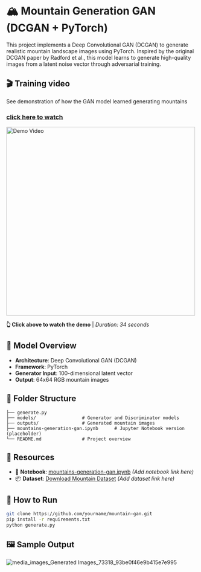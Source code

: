 

# 🏔️ Mountain Generation GAN (DCGAN + PyTorch)

This project implements a Deep Convolutional GAN (DCGAN) to generate realistic mountain landscape images using PyTorch. Inspired by the original DCGAN paper by Radford et al., this model learns to generate high-quality images from a latent noise vector through adversarial training.







## 🎬 Training video

See demonstration of how the GAN model learned generating mountains 

### [click here to watch](https://youtube.com/shorts/Ww7qN0NbeBo)

<a href="https://youtube.com/shorts/Ww7qN0NbeBo">
  <img src="https://img.youtube.com/vi/Ww7qN0NbeBo/0.jpg" alt="Demo Video" width="500">
</a>

**👆 Click above to watch the demo** | *Duration: 34 seconds*








## 🧠 Model Overview

* **Architecture**: Deep Convolutional GAN (DCGAN)
* **Framework**: PyTorch
* **Generator Input**: 100-dimensional latent vector
* **Output**: 64x64 RGB mountain images

## 📁 Folder Structure

```
├── generate.py                 
├── models/                 # Generator and Discriminator models
├── outputs/                # Generated mountain images
├── mountains-generation-gan.ipynb      # Jupyter Notebook version (placeholder)
└── README.md               # Project overview
```

## 🔗 Resources

* 📓 **Notebook**: [mountains-generation-gan.ipynb](/mountains-generation-gan.ipynb ) *(Add notebook link here)*
* 📦 **Dataset**: [Download Mountain Dataset](https://www.kaggle.com/datasets/nitishabharathi/scene-classification) *(Add dataset link here)*

## 🧪 How to Run

```bash
git clone https://github.com/yourname/mountain-gan.git
pip install -r requirements.txt
python generate.py
```

## 🖼️ Sample Output
![media_images_Generated Images_73318_93be0f46e9b415e7e995](https://github.com/user-attachments/assets/7c509837-8197-4a69-8218-ff2676221e65)


